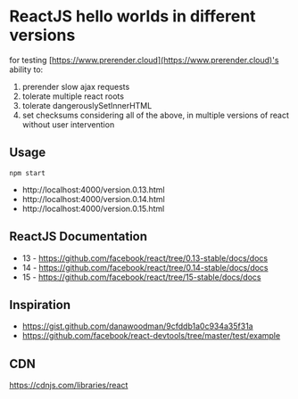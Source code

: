 # ReactJS hello worlds in different versions

for testing [https://www.prerender.cloud](https://www.prerender.cloud)'s ability to:
1. prerender slow ajax requests
2. tolerate multiple react roots
3. tolerate dangerouslySetInnerHTML
4. set checksums considering all of the above, in multiple versions of react without user intervention

## Usage
`npm start`
* http://localhost:4000/version.0.13.html
* http://localhost:4000/version.0.14.html
* http://localhost:4000/version.0.15.html


## ReactJS Documentation

* 13 - https://github.com/facebook/react/tree/0.13-stable/docs/docs
* 14 - https://github.com/facebook/react/tree/0.14-stable/docs/docs
* 15 - https://github.com/facebook/react/tree/15-stable/docs/docs

## Inspiration

* https://gist.github.com/danawoodman/9cfddb1a0c934a35f31a
* https://github.com/facebook/react-devtools/tree/master/test/example



## CDN

https://cdnjs.com/libraries/react
